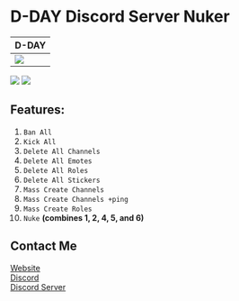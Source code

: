 # D-DAY Discord Server Nuker

| D-DAY |
| ------------- |
| ![](https://cdn.discordapp.com/attachments/956618740093550713/962216926245961777/unknown.png)
![](https://img.shields.io/github/stars/Exspiravit13/D-DAY_Server_Nuker?style=social) ![](https://img.shields.io/github/forks/Exspiravit13/D-DAY_Server_Nuker?style=social)

## Features:
1. `Ban All`
2. `Kick All`
3. `Delete All Channels`
4. `Delete All Emotes`
5. `Delete All Roles`
6. `Delete All Stickers`
7. `Mass Create Channels`
8. `Mass Create Channels +ping`
9. `Mass Create Roles`
10. `Nuke` **(combines 1, 2, 4, 5, and 6)** 

## Contact Me
[Website](https://www.exspiravitcodes.com)  
[Discord](https://discord.com/users/858591750449135637)  
[Discord Server](https://discord.gg/hnfZ9nwb3h)
